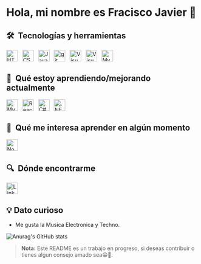 # Hola, mi nombre es Fracisco Javier   👋

## 🛠  Tecnologías y herramientas

[<img src="https://img.shields.io/badge/HTML5-282C34?logo=html5&logoColor=E34F26" alt="HTML5 logo" title="HTML5" height="30" />][tech_tools_anchor]
&nbsp;
[<img src="https://img.shields.io/badge/CSS3-282C34?logo=css3&logoColor=1572B6" alt="CSS3 logo" title="CSS3" height="30" />][tech_tools_anchor]
&nbsp;
[<img src="https://img.shields.io/badge/JavaScript-282C34?logo=javascript&logoColor=F7DF1E" alt="JavaScript logo" title="JavaScript" height="30" />][tech_tools_anchor]
&nbsp;
[<img src="https://img.shields.io/badge/git-282C34?logo=git&logoColor=F05032" alt="git logo" title="git" height="30" />][tech_tools_anchor]
&nbsp;
[<img src="https://img.shields.io/badge/VS%20Code-282C34?logo=visual-studio-code&logoColor=007ACC" alt="Visual Studio Code logo" title="Visual Studio Code" height="30" />][tech_tools_anchor]
&nbsp;
[<img src="https://img.shields.io/badge/chatGPT-282C34?logo=openai&logoColor=white" alt="Visual Studio Code logo" title="chat GPT" height="30" />][tech_tools_anchor]
&nbsp;
[<img src="https://img.shields.io/badge/mysql-282C34?logo=mysql&logoColor=005883" alt="MySQL" title="Node.js" height="30" />][learning_next_anchor]
&nbsp;

<a name="learning-next"></a>

 ## 📖  Qué estoy aprendiendo/mejorando actualmente
 [<img src="https://img.shields.io/badge/bootstrap-282C34?logo=bootstrap&logoColor=780DF5" alt="MySQL" title="Node.js" height="30" />][learning_next_anchor]
&nbsp;
[<img src="https://img.shields.io/badge/React Native-282C34?logo=react&logoColor=61DAFB" alt="React Native logo" title="React Native" height="30" />][tech_tools_anchor]
&nbsp;
[<img src="https://img.shields.io/badge/c%23-282C34?logo=csharp&logoColor=795CDC" alt="C#" title="Node.js" height="30" />][learning_next_anchor]
&nbsp;
[<img src="https://img.shields.io/badge/.NET-282C34?logo=.net&logoColor=502BD3" alt=".NET" title="Node.js" height="30" />][learning_next_anchor]
&nbsp;
<!--[<img src="https://img.shields.io/static/v1?label=&message=styled-components&color=282C34&logo=styled-components&logoColor=DB7093" alt="styled-components logo" title="styled-components" height="30" />][learning_now_anchor]-->


## 👾  Qué me interesa aprender en algún momento

[<img src="https://img.shields.io/badge/Node.js-282C34?logo=node.js&logoColor=339933" alt="Node.js logo" title="Node.js" height="30" />][learning_next_anchor]
&nbsp;

<!-- [<img src="https://img.shields.io/badge/Flutter-282C34?logo=flutter&logoColor=02569B" alt="Flutter logo" title="Flutter" height="25" />][learning_next_anchor]
&nbsp;
[<img src="https://img.shields.io/badge/GraphQL-282C34?logo=graphql&logoColor=E10098" alt="GraphQL logo" title="GraphQL" height="25" />][learning_next_anchor]
&nbsp;
[<img src="https://img.shields.io/badge/MongoDB-282C34?logo=mongodb&logoColor=47A248" alt="MongoDB logo" title="MongoDB" height="25" />][learning_next_anchor]
&nbsp;
[<img src="https://img.shields.io/badge/Sass-282C34?logo=sass&logoColor=CC6699" alt="Sass logo" title="Sass" height="25" />][learning_next_anchor]
&nbsp;
[<img src="https://img.shields.io/badge/Tailwind%20CSS-282C34?logo=tailwind-css&logoColor=38B2AC" alt="Tailwind CSS logo" title="Tailwind CSS" height="25" />][learning_next_anchor]
&nbsp;
[<img src="https://img.shields.io/badge/Next.js-282C34?logo=next.js&logoColor=FFFFFF" alt="Next.js logo" title="Next.js" height="25" />][learning_next_anchor]
&nbsp;
[<img src="https://img.shields.io/badge/Express-282C34?logo=express&logoColor=FFFFFF" alt="Express.js logo" title="Express.js" height="25" />][learning_next_anchor] -->

## 🔍  Dónde encontrarme

[<img src="https://img.shields.io/badge/LinkedIn-282C34?logo=linkedin&logoColor=0077B5" alt="LinkedIn logo" title="LinkedIn" height="30" />](https://www.linkedin.com/in/francisco-javier-concepcion-cedeno)

[tech_tools_anchor]: #bonjour--
[learning_now_anchor]: #learning-now
[learning_next_anchor]: #learning-next

## 💡 Dato curioso

* Me gusta la Musica Electronica y Techno.

 ![Anurag's GitHub stats](https://github-readme-stats.vercel.app/api?username=franciscojcc007&theme=dark) 

> **Nota:** Este README es un trabajo en progreso, si deseas contribuir o tienes algun consejo amado sea😁🫰.

